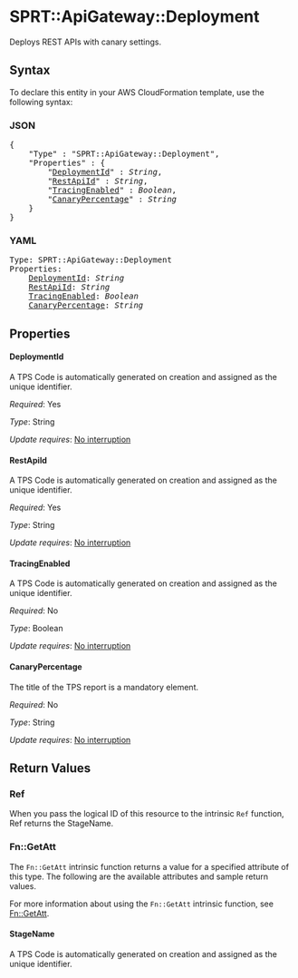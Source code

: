 # SPRT::ApiGateway::Deployment

Deploys REST APIs with canary settings.

## Syntax

To declare this entity in your AWS CloudFormation template, use the following syntax:

### JSON

<pre>
{
    "Type" : "SPRT::ApiGateway::Deployment",
    "Properties" : {
        "<a href="#deploymentid" title="DeploymentId">DeploymentId</a>" : <i>String</i>,
        "<a href="#restapiid" title="RestApiId">RestApiId</a>" : <i>String</i>,
        "<a href="#tracingenabled" title="TracingEnabled">TracingEnabled</a>" : <i>Boolean</i>,
        "<a href="#canarypercentage" title="CanaryPercentage">CanaryPercentage</a>" : <i>String</i>
    }
}
</pre>

### YAML

<pre>
Type: SPRT::ApiGateway::Deployment
Properties:
    <a href="#deploymentid" title="DeploymentId">DeploymentId</a>: <i>String</i>
    <a href="#restapiid" title="RestApiId">RestApiId</a>: <i>String</i>
    <a href="#tracingenabled" title="TracingEnabled">TracingEnabled</a>: <i>Boolean</i>
    <a href="#canarypercentage" title="CanaryPercentage">CanaryPercentage</a>: <i>String</i>
</pre>

## Properties

#### DeploymentId

A TPS Code is automatically generated on creation and assigned as the unique identifier.

_Required_: Yes

_Type_: String

_Update requires_: [No interruption](https://docs.aws.amazon.com/AWSCloudFormation/latest/UserGuide/using-cfn-updating-stacks-update-behaviors.html#update-no-interrupt)

#### RestApiId

A TPS Code is automatically generated on creation and assigned as the unique identifier.

_Required_: Yes

_Type_: String

_Update requires_: [No interruption](https://docs.aws.amazon.com/AWSCloudFormation/latest/UserGuide/using-cfn-updating-stacks-update-behaviors.html#update-no-interrupt)

#### TracingEnabled

A TPS Code is automatically generated on creation and assigned as the unique identifier.

_Required_: No

_Type_: Boolean

_Update requires_: [No interruption](https://docs.aws.amazon.com/AWSCloudFormation/latest/UserGuide/using-cfn-updating-stacks-update-behaviors.html#update-no-interrupt)

#### CanaryPercentage

The title of the TPS report is a mandatory element.

_Required_: No

_Type_: String

_Update requires_: [No interruption](https://docs.aws.amazon.com/AWSCloudFormation/latest/UserGuide/using-cfn-updating-stacks-update-behaviors.html#update-no-interrupt)

## Return Values

### Ref

When you pass the logical ID of this resource to the intrinsic `Ref` function, Ref returns the StageName.

### Fn::GetAtt

The `Fn::GetAtt` intrinsic function returns a value for a specified attribute of this type. The following are the available attributes and sample return values.

For more information about using the `Fn::GetAtt` intrinsic function, see [Fn::GetAtt](https://docs.aws.amazon.com/AWSCloudFormation/latest/UserGuide/intrinsic-function-reference-getatt.html).

#### StageName

A TPS Code is automatically generated on creation and assigned as the unique identifier.

